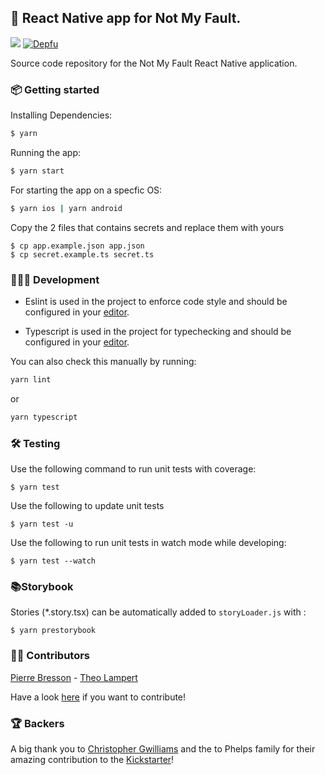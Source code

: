 ## 🌱 React Native app for Not My Fault.

![](https://github.com/NotMyFaultEarth/nmf-app/workflows/Test%20CI/badge.svg)
[![Depfu](https://badges.depfu.com/badges/f3b06c819202baf2a14b3241cbf249c9/overview.svg)](https://depfu.com/repos/github/NotMyFaultEarth/nmf-app?project_id=10243)

Source code repository for the Not My Fault React Native application.

### 📦 Getting started

Installing Dependencies:

```sh
$ yarn
```

Running the app:

```sh
$ yarn start
```

For starting the app on a specfic OS:

```sh
$ yarn ios | yarn android
```

Copy the 2 files that contains secrets and replace them with yours

```
$ cp app.example.json app.json
$ cp secret.example.ts secret.ts
```

### 👩🏾‍💻 Development

- Eslint is used in the project to enforce code style and should be configured in your [editor](https://eslint.org/docs/user-guide/integrations).

- Typescript is used in the project for typechecking and should be configured in your [editor](https://github.com/Microsoft/TypeScript/wiki/TypeScript-Editor-Support).

You can also check this manually by running:

```sh
yarn lint
```

or

```sh
yarn typescript
```

### 🛠 Testing

Use the following command to run unit tests with coverage:

```
$ yarn test
```

Use the following to update unit tests

```
$ yarn test -u
```

Use the following to run unit tests in watch mode while developing:

```
$ yarn test --watch
```

### 📚Storybook

Stories (\*.story.tsx) can be automatically added to `storyLoader.js` with :

```
$ yarn prestorybook
```

### 👨‍💻 Contributors

[Pierre Bresson](https://github.com/pierrebresson/) - [Theo Lampert](https://github.com/theolampert)

Have a look [here](https://github.com/NotMyFaultEarth/nmf-app/blob/master/contributing.md) if you want to contribute!

### 🏆 Backers

A big thank you to [Christopher Gwilliams](https://github.com/encima) and the to Phelps family for their amazing contribution to the [Kickstarter](https://www.kickstarter.com/projects/pierrebresson/not-my-fault)!
